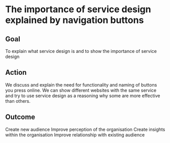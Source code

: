 # The importance of service design explained by navigation buttons

## Goal

To explain what service design is and to show the importance of service design

## Action

We discuss and explain the need for functionality and naming of buttons you press online.
We can show different websites with the same service and try to use service design as a reasoning why some are more effective than others.

## Outcome

Create new audience
Improve perception of the organisation
Create insights within the organisation
Improve relationship with existing audience
